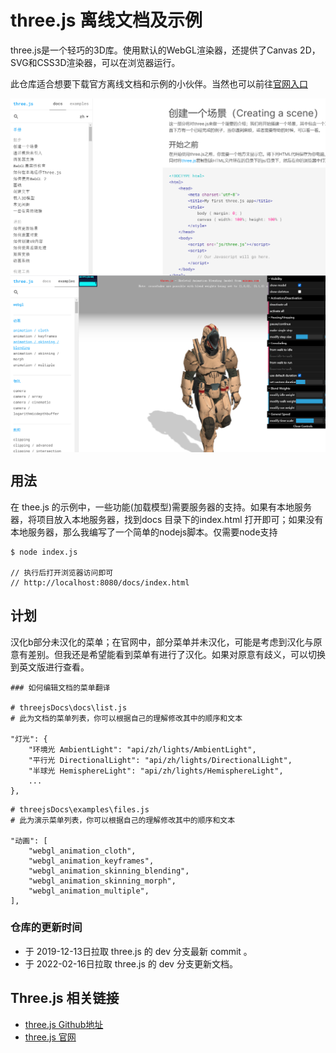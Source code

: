 # three.js 离线文档及示例

three.js是一个轻巧的3D库。使用默认的WebGL渲染器，还提供了Canvas 2D，SVG和CSS3D渲染器，可以在浏览器运行。

此仓库适合想要下载官方离线文档和示例的小伙伴。当然也可以前往[官网入口](https://threejs.org/)

<img style="vertical-align: top;" src="https://github.com/lixianbin1/threejsDocs/blob/master/build/2009241.png" alt="预览" >

<img style="vertical-align: top;" src="https://github.com/lixianbin1/threejsDocs/blob/master/build/2009242.png" alt="预览" >

## 用法

在 thee.js 的示例中，一些功能(加载模型)需要服务器的支持。如果有本地服务器，将项目放入本地服务器，找到docs 目录下的index.html
打开即可；如果没有本地服务器，那么我编写了一个简单的nodejs脚本。仅需要node支持

```
$ node index.js

// 执行后打开浏览器访问即可
// http://localhost:8080/docs/index.html
```

## 计划

汉化b部分未汉化的菜单；在官网中，部分菜单并未汉化，可能是考虑到汉化与原意有差别。但我还是希望能看到菜单有进行了汉化。如果对原意有歧义，可以切换到英文版进行查看。

```
### 如何编辑文档的菜单翻译

# threejsDocs\docs\list.js   
# 此为文档的菜单列表，你可以根据自己的理解修改其中的顺序和文本

"灯光": {
    "环境光 AmbientLight": "api/zh/lights/AmbientLight",
    "平行光 DirectionalLight": "api/zh/lights/DirectionalLight",
    "半球光 HemisphereLight": "api/zh/lights/HemisphereLight",
    ...
},
```

```
# threejsDocs\examples\files.js
# 此为演示菜单列表，你可以根据自己的理解修改其中的顺序和文本

"动画": [
    "webgl_animation_cloth",
    "webgl_animation_keyframes",
    "webgl_animation_skinning_blending",
    "webgl_animation_skinning_morph",
    "webgl_animation_multiple",
],
```

### 仓库的更新时间

 - 于 2019-12-13日拉取 three.js 的 dev 分支最新 commit 。
 - 于 2022-02-16日拉取 three.js 的 dev 分支更新文档。

## Three.js 相关链接

 - [three.js Github地址](https://github.com/mrdoob/three.js)
 - [three.js 官网](https://threejs.org/)
